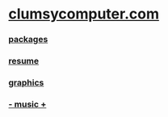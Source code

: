 # [clumsycomputer.com](https://clumsycomputer.com)

### [packages](https://clumsycomputer.com/software/packages)

### [resume](https://clumsycomputer.com/software/resume)

### [graphics](https://clumsycomputer.com/art/graphics)

### [- music +](https://clumsycomputer.com/curations/music)
